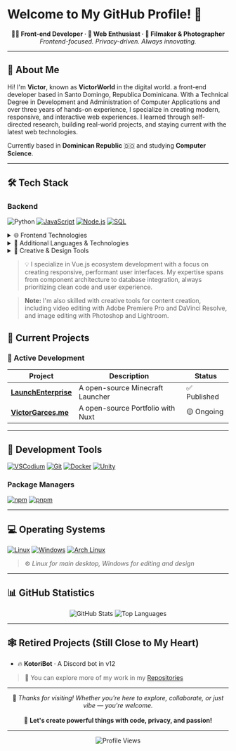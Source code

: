 # Welcome to My GitHub Profile! 👋

<p align="center">
  <strong>🧑‍💻 Front-end Developer · 🔐 Web Enthusiast · 🎥 Filmaker & Photographer</strong><br>
  <em>Frontend-focused. Privacy-driven. Always innovating.</em>
</p>

---

## 🚀 About Me

Hi! I'm **Victor**, known as **VictorWorld** in the digital world. a front-end developer based in Santo Domingo, Republica Dominicana. With a Technical Degree in Development and Administration of Computer Applications and over three years of hands-on experience, I specialize in creating modern, responsive, and interactive web experiences. I learned through self-directed research, building real-world projects, and staying current with the latest web technologies.

Currently based in **Dominican Republic** 🇩🇴 and studying **Computer Science**.

---
<!-- 
## 📈 My Development Journey

- **2014** · Started making games in Unity at age 8 using C# and YouTube tutorials
- **2015** · Built websites with drag-and-drop tools — fell in love with tech instantly
- **2016** · Learned HTML, CSS, and JavaScript by age 10, began coding from scratch
- **2017** · Built Discord bots in Node.js, explored LuaU for Roblox game scripting
- **2018** · Created a powerful anti-cheat system for Roblox, used by top scripters  
  → [Check out MiguAntiCheat](https://www.roblox.com/es/games/6872624242/MiguAntiCheatTest)
- **2024–25** · Currently studying **Microcomputer Systems & Networks**, building real-world projects

---

-->

<!-- 
## 💡 What Drives Me

- 🏗️ **Clean front-end design** (Vue, HTML, CSS)
- 🔐 **Cybersecurity & privacy-first development** — protecting user data is paramount
- 🛠️ **Building internal tools and automation** that solve real problems
- 🎮 **VTuber content creation** and expressive avatar building
- 🌐 **Self-hosting enthusiast** — I run my entire digital infrastructure
- 💻 **Workflow optimization** — obsessed with having everything optimized for my use cases
- 🥽 **VR hardware and software** — exploring the future of immersive technology
- 🐹 **Go programming language** — currently diving deep into this powerful language

---

-->


## 🛠️ Tech Stack

### Backend
![Python](https://img.shields.io/badge/Typescript-1e1e2e?style=for-the-badge&logo=typescript&logoColor=3776AB)
[![JavaScript](https://img.shields.io/badge/JavaScript-1e1e2e?style=for-the-badge&logo=javascript&logoColor=F7DF1E)](https://developer.mozilla.org/en-US/docs/Web/JavaScript)
[![Node.js](https://img.shields.io/badge/Node.js-1e1e2e?style=for-the-badge&logo=node.js&logoColor=339933)](https://nodejs.org/)
[![SQL](https://img.shields.io/badge/SQL-1e1e2e?style=for-the-badge&logo=postgresql&logoColor=4169E1)](https://www.postgresql.org/)


<details>
<summary>🌐 Frontend Technologies</summary>

[![HTML5](https://img.shields.io/badge/HTML5-1e1e2e?style=for-the-badge&logo=html5&logoColor=E34F26)](https://developer.mozilla.org/en-US/docs/Web/HTML)
[![CSS3](https://img.shields.io/badge/CSS3-1e1e2e?style=for-the-badge&logo=css3&logoColor=1572B6)](https://developer.mozilla.org/en-US/docs/Web/CSS)
[![React](https://img.shields.io/badge/React-1e1e2e?style=for-the-badge&logo=react&logoColor=61DAFB)](https://reactjs.org/)
[![Vue.js](https://img.shields.io/badge/Vue.js-1e1e2e?style=for-the-badge&logo=vue.js&logoColor=4FC08D)](https://vuejs.org/)
[![Vite](https://img.shields.io/badge/Vite-1e1e2e?style=for-the-badge&logo=vite&logoColor=646CFF)](https://vitejs.dev/)
[![Webpack](https://img.shields.io/badge/Webpack-1e1e2e?style=for-the-badge&logo=webpack&logoColor=8DD6F9)](https://webpack.js.org/)
[![Tailwind CSS](https://img.shields.io/badge/Tailwind_CSS-1e1e2e?style=for-the-badge&logo=tailwind-css&logoColor=38B2AC)](https://tailwindcss.com/)
[![Bootstrap](https://img.shields.io/badge/Bootstrap-1e1e2e?style=for-the-badge&logo=bootstrap&logoColor=7952B3)](https://getbootstrap.com/)
</details>

<details>
<summary>🔧 Additional Languages & Technologies</summary>

[![TypeScript](https://img.shields.io/badge/TypeScript-1e1e2e?style=for-the-badge&logo=typescript&logoColor=3178C6)](https://www.typescriptlang.org/)
[![Java](https://img.shields.io/badge/Java-1e1e2e?style=for-the-badge&logo=openjdk&logoColor=FF6600)](https://www.java.com/)
[![C#](https://img.shields.io/badge/C%23-1e1e2e?style=for-the-badge&logo=c-sharp&logoColor=239120)](https://learn.microsoft.com/en-us/dotnet/csharp/)
[![Shell](https://img.shields.io/badge/Bash-1e1e2e?style=for-the-badge&logo=gnubash&logoColor=4EAA25)](https://www.gnu.org/software/bash/)
</details>

<details>
<summary>🎨 Creative & Design Tools</summary>

[![Adobe Premiere Pro](https://img.shields.io/badge/Premiere_Pro-1e1e2e?style=for-the-badge&logo=adobe-premiere-pro&logoColor=9999FF)](https://www.adobe.com/products/premiere.html)
[![Adobe Photoshop](https://img.shields.io/badge/Photoshop-1e1e2e?style=for-the-badge&logo=adobe-photoshop&logoColor=31A8FF)](https://www.adobe.com/products/photoshop.html)
[![GIMP](https://img.shields.io/badge/GIMP-1e1e2e?style=for-the-badge&logo=gimp&logoColor=5C5543)](https://www.gimp.org/)
[![DaVinci Resolve](https://img.shields.io/badge/DaVinci_Resolve-1e1e2e?style=for-the-badge&logo=davinci-resolve&logoColor=233A51)](https://www.blackmagicdesign.com/products/davinciresolve/)
</details>

> 💡  I specialize in Vue.js ecosystem development with a focus on creating responsive, performant user interfaces. My expertise spans from component architecture to database integration, always prioritizing clean code and user experience.

> **Note:** I'm also skilled with creative tools for content creation, including video editing with Adobe Premiere Pro and DaVinci Resolve, and image editing with Photoshop and Lightroom.


## 🎯 Current Projects

### 🚀 Active Development

| Project | Description | Status |
|---------|-------------|---------|
| **[LaunchEnterprise]((https://github.com/YTvictorworld/LunchEnterprise))** | A open-source Minecraft Launcher | ✅ Published |
| **[VictorGarces.me]((https://github.com/YTvictorworld/VictorGarces.me-Portfolio-Nuxt))** | A open-source Portfolio with Nuxt | 🟡 Ongoing |
<!--
#### ChatterinoWatch Features:
- 🔄 **Automatic sync** - Detects the stream you're watching and keeps Chatterino in sync
- 🪶 **Lightweight** - Runs quietly in the background with minimal setup
- 🔧 **Simple setup** - Just link the extension ID once in Chatterino
- 🌐 **Cross-platform** - Available for both [Chrome](https://chromewebstore.google.com/detail/chatterinowatch/pnpdojeoploiomepdhikamokjmapkimh) and [Firefox](https://addons.mozilla.org/en-US/firefox/addon/chatterinowatch/)
- 💻 **Windows only** - Due to native messaging limitations, could work on linux but not actively tested
--->
---
<!-- 
## 🌟 Open Source Contributions

I believe in giving back to the community that has taught me so much:

- 🗣️ **[Chatterino](https://github.com/Chatterino/chatterino2)** – Added extension ID support for custom plugins  
- 📃 **[ServerMappings](https://github.com/LunarClient/ServerMappings)** – Added optimized Minecraft server info  
- 💬 **[ChatControl](https://builtbybit.com/resources/chatcontrol-format-filter-chat.18217/)** – Spanish translation  
- 🤖 **[AxMinions](https://github.com/Artillex-Studios/AxMinions)** – Fixed dependency issues and bugs  
- 🎨 **[Atlas-2023](https://github.com/placeAtlas/atlas-2023)** – Added artworks to Reddit's r/place archive

---
--->

## 🔧 Development Tools

[![VSCodium](https://img.shields.io/badge/VSCodium-1e1e2e?style=for-the-badge&logo=vscodium&logoColor=007ACC)](https://vscodium.com/)
[![Git](https://img.shields.io/badge/Git-1e1e2e?style=for-the-badge&logo=git&logoColor=F05032)](https://git-scm.com/)
[![Docker](https://img.shields.io/badge/Docker-1e1e2e?style=for-the-badge&logo=docker&logoColor=2496ED)](https://www.docker.com/)
[![Unity](https://img.shields.io/badge/Unity-1e1e2e?style=for-the-badge&logo=unity&logoColor=FFFFFF)](https://unity.com/)

### Package Managers
[![npm](https://img.shields.io/badge/NPM-1e1e2e?style=for-the-badge&logo=npm&logoColor=CB3837)](https://www.npmjs.com/)
[![pnpm](https://img.shields.io/badge/PNPM-1e1e2e?style=for-the-badge&logo=pnpm&logoColor=F69220)](https://pnpm.io/)

---

## 💻 Operating Systems

[![Linux](https://img.shields.io/badge/Linux-1e1e2e?style=for-the-badge&logo=linux&logoColor=FCC624)](https://www.linux.org/)
[![Windows](https://img.shields.io/badge/Windows-1e1e2e?style=for-the-badge&logo=windows&logoColor=0078D6)](https://www.microsoft.com/en-us/windows)
[![Arch Linux](https://img.shields.io/badge/Arch_Linux-1e1e2e?style=for-the-badge&logo=arch-linux&logoColor=1793D1)](https://archlinux.org/)

> ⚙️ *Linux for main desktop, Windows for editing and design*

---

<!-- 

## 🌐 Connect With Me

### 🔗 Main Links
[![Portfolio](https://img.shields.io/badge/Portfolio-1e1e2e?style=for-the-badge&logoColor=FFFFFF)](https://miguvt.com)
[![Blog](https://img.shields.io/badge/Blog-1e1e2e?style=for-the-badge&logoColor=FFFFFF)](https://blog.miguvt.com)
[![All Links](https://img.shields.io/badge/All_Links-1e1e2e?style=for-the-badge&logoColor=FFFFFF)](https://links.miguvt.com)

### 📱 Social Media
[![Twitch](https://img.shields.io/badge/Twitch-1e1e2e?style=for-the-badge&logo=twitch&logoColor=9146FF)](https://twitch.tv/miguvt)
[![Twitter](https://img.shields.io/badge/Twitter-1e1e2e?style=for-the-badge&logo=x&logoColor=1DA1F2)](https://twitter.com/miguvt)

### 📧 Professional Contact
- **General inquiries**: contacto@miguvt.com
- **Professional/Employment**: profesional@miguvt.com

---

-->

## 📊 GitHub Statistics

<div align="center">
  <img src="https://github-readme-stats.vercel.app/api?username=YTvictorworld&show_icons=true&theme=dark&hide_border=true&bg_color=1e1e2e&title_color=cdd6f4&text_color=cdd6f4&icon_color=89b4fa" alt="GitHub Stats" />
  
  <img src="https://github-readme-stats.vercel.app/api/top-langs/?username=YTvictorworld&layout=compact&theme=dark&hide_border=true&bg_color=1e1e2e&title_color=cdd6f4&text_color=cdd6f4" alt="Top Languages" />
</div>

---

## 🕸️ Retired Projects (Still Close to My Heart)

- 🔥 **KotoriBot** · A Discord bot in v12

> 📁 You can explore more of my work in my [Repositories](https://github.com/YTvictorworld?tab=repositories)

---

<p align="center">
  💬 <em>Thanks for visiting! Whether you're here to explore, collaborate, or just vibe — you're welcome.</em><br><br>
  🚀 <strong>Let's create powerful things with code, privacy, and passion!</strong>
</p>

---

<p align="center">
  <img src="https://komarev.com/ghpvc/?username=YTvictorworld&color=89b4fa&style=for-the-badge" alt="Profile Views" />
</p>
